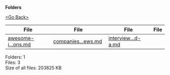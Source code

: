**Folders**

[&lt;Go Back&gt;](../right.html)

<table><thead><tr class="header"><th><strong>File</strong></th><th><strong>File</strong></th><th><strong>File</strong></th><th><strong>File</strong></th></tr></thead><tbody><tr class="odd"><td><a href="awesome-interview-questions.md">awesome-i...ons.md</a> </td><td><a href="companies-with-fair-interviews.md">companies...ews.md</a> </td><td><a href="interview-q-and-a.md">interview...d-a.md</a> </td><td></td></tr></tbody></table>

Folders: 1  
Files: 3  
Size of all files: 203825 KB
